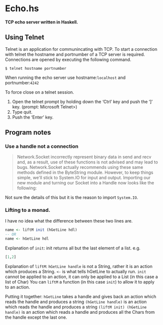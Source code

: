 # Echo.hs

**TCP echo server written in Haskell.**

## Using Telnet

Telnet is an application for communincating with TCP.
To start a connection with telnet the hostname and portnumber of a TCP server is required.
Connections are opened by executing the following command.

```
$ telnet hostname portnumber
```

When running the echo server use hostname:`localhost` and portnumber:`4242`

To force close on a telnet session.

1. Open the telnet prompt by holding down the ‘Ctrl’ key and push the ‘]’ key. (prompt: Microsoft Telnet>)
2. Type quit.
3. Push the ‘Enter’ key.

## Program notes
### Use a handle not a connection

> Network.Socket incorrectly represent binary data in send and recv and, as a result, use of these functions is not advised and may lead to bugs. Network.Socket actually recommends using these same methods defined in the ByteString module. However, to keep things simple, we'll stick to System.IO for input and output. Importing our new module and turning our Socket into a Handle now looks like the following:

Not sure the details of this but it is the reason to import `System.IO`.

### Lifting to a monad.

I have no idea what the difference between these two lines are.
```hs
name <- liftM init (hGetLine hdl)
-- OR
name <- hGetLine hdl
```

Explanation of `init`:
init returns all but the last element of a list.
e.g.
```hs init [1,2,3]
[1,2]
```

Explanation of `liftM`:
`hGetLine handle` is not a String, rather it is an action which produces a String.
`<-` is what tells hGetLine to actually run.
`init` cannot be applied to an action, it can only be applied to a List (in this case a list of Char)
You can `liftM` a function (in this case `init`) to allow it to apply to an action.

Putting it together:
`hGetLine` takes a handle and gives back an action which reads the handle and produces a string
`(hGetLine handle)` is an action which reads the handle and produces a string
`(liftM init) (hGetLine handle)` is an action which reads a handle and produces all the Chars from the handle except the last one.
